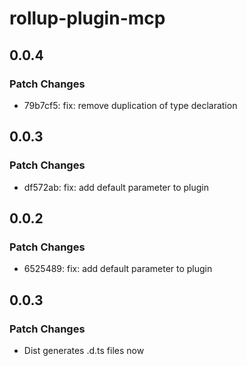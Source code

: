 # rollup-plugin-mcp

## 0.0.4

### Patch Changes

- 79b7cf5: fix: remove duplication of type declaration

## 0.0.3

### Patch Changes

- df572ab: fix: add default parameter to plugin

## 0.0.2

### Patch Changes

- 6525489: fix: add default parameter to plugin

## 0.0.3

### Patch Changes

- Dist generates .d.ts files now
